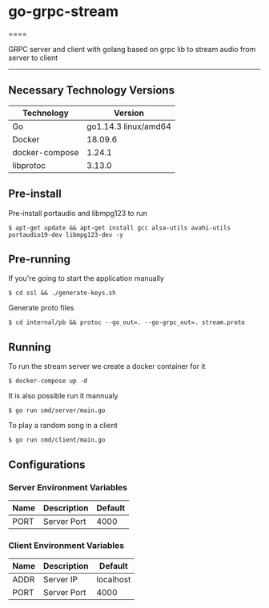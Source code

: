 # go-grpc-stream
====

GRPC server and client with golang based on grpc lib to stream audio from server to client

- - - - 

## Necessary Technology Versions

Technology  | Version
------------- | -------------
Go | go1.14.3 linux/amd64
Docker | 18.09.6
docker-compose | 1.24.1
libprotoc | 3.13.0

## Pre-install

Pre-install portaudio and libmpg123 to run

    $ apt-get update && apt-get install gcc alsa-utils avahi-utils portaudio19-dev libmpg123-dev -y

## Pre-running

If you're going to start the application manually

    $ cd ssl && ./generate-keys.sh

Generate proto files 

    $ cd internal/pb && protoc --go_out=. --go-grpc_out=. stream.proto

## Running

To run the stream server we create a docker container for it

    $ docker-compose up -d

It is also possible run it mannualy

    $ go run cmd/server/main.go

To play a random song in a client

    $ go run cmd/client/main.go

## Configurations

### Server Environment Variables

| Name | Description | Default |
| ---- | ----------- | ------- |
| PORT | Server Port | 4000 |

### Client Environment Variables

| Name | Description | Default |
| ---- | ----------- | ------- |
| ADDR | Server IP | localhost |
| PORT | Server Port | 4000 |